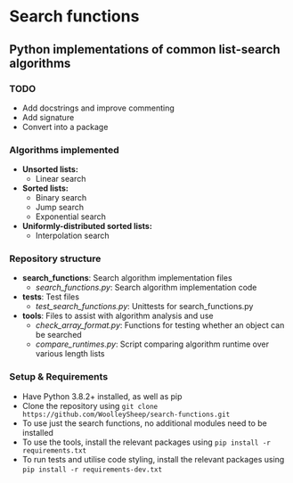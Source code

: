 # Search functions
## Python implementations of common list-search algorithms
### TODO
* Add docstrings and improve commenting
* Add signature
* Convert into a package

### Algorithms implemented
* **Unsorted lists:**
  * Linear search
* **Sorted lists:**
  * Binary search
  * Jump search
  * Exponential search
* **Uniformly-distributed sorted lists:**
  * Interpolation search
  
### Repository structure
* **search_functions**: Search algorithm implementation files
  * *search_functions.py*: Search algorithm implementation code
* **tests**: Test files
  * *test_search_functions.py*: Unittests for search_functions.py
* **tools**: Files to assist with algorithm analysis and use
  * *check_array_format.py*: Functions for testing whether an object can be searched
  * *compare_runtimes.py*: Script comparing algorithm runtime over various length lists

### Setup & Requirements
* Have Python 3.8.2+ installed, as well as pip
* Clone the repository using `git clone https://github.com/WoolleySheep/search-functions.git`
* To use just the search functions, no additional modules need to be installed
* To use the tools, install the relevant packages using `pip install -r requirements.txt`
* To run tests and utilise code styling, install the relevant packages using `pip install -r requirements-dev.txt`
